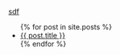 
  <a href="https://files.rpgnamantei.ga/?/read/contos"> sdf</a>
<div>
   <ul>
  {% for post in site.posts %}
    <li>
      <a href="{{ post.url }}">{{ post.title }}</a>
    </li>
  {% endfor %}
</ul>
  </div>
  
 

